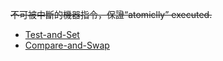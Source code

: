 ~~不可被中斷的機器指令，保證“atomiclly” executed.~~

- [Test-and-Set](Test-and-Set.md)
- [Compare-and-Swap](Compare-and-Swap.md)
